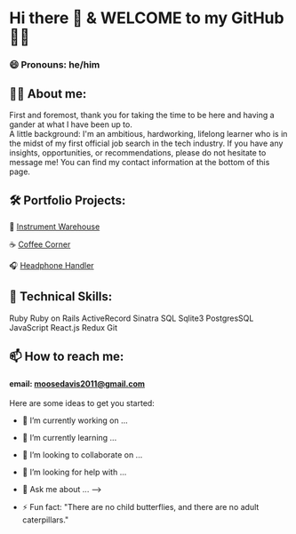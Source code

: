 # Hi there 👋  &  WELCOME to my GitHub 👨‍💻
### 😄 Pronouns: he/him

## 💁‍♂️ About me: 

First and foremost, thank you for taking the time to be here and having a gander at what I have been up to.  
A little background: I'm an ambitious, hardworking, lifelong learner who is in the midst of my first official job search in the tech industry.  If you have any insights, opportunities, or recommendations, please do not hesitate to message me!  You can find my contact information at the bottom of this page.

## 🛠 Portfolio Projects: 
🎹 [Instrument Warehouse](https://github.com/doosemavis/instrument_warehouse)

☕️ [Coffee Corner](https://github.com/doosemavis/coffee_corner)

🎧 [Headphone Handler](https://github.com/doosemavis/headphone_handler)

## 👾 Technical Skills: 
  Ruby
  Ruby on Rails
  ActiveRecord
  Sinatra
  SQL
  Sqlite3
  PostgresSQL
  JavaScript
  React.js
  Redux
  Git

## 📫 How to reach me: 
#### email: moosedavis2011@gmail.com


Here are some ideas to get you started:

- 🔭 I’m currently working on ...
- 🌱 I’m currently learning ...
- 👯 I’m looking to collaborate on ...
- 🤔 I’m looking for help with ...
- 💬 Ask me about ... --> 




- ⚡ Fun fact: "There are no child butterflies, and there are no adult caterpillars." 

